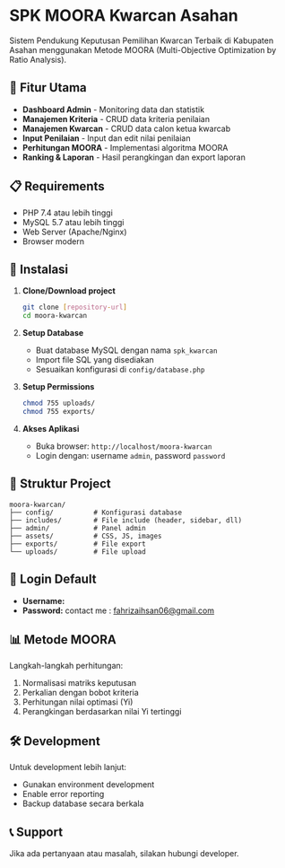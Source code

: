# SPK MOORA Kwarcan Asahan

Sistem Pendukung Keputusan Pemilihan Kwarcan Terbaik di Kabupaten Asahan menggunakan Metode MOORA (Multi-Objective Optimization by Ratio Analysis).

## 🚀 Fitur Utama

- **Dashboard Admin** - Monitoring data dan statistik
- **Manajemen Kriteria** - CRUD data kriteria penilaian
- **Manajemen Kwarcan** - CRUD data calon ketua kwarcab
- **Input Penilaian** - Input dan edit nilai penilaian
- **Perhitungan MOORA** - Implementasi algoritma MOORA
- **Ranking & Laporan** - Hasil perangkingan dan export laporan

## 📋 Requirements

- PHP 7.4 atau lebih tinggi
- MySQL 5.7 atau lebih tinggi
- Web Server (Apache/Nginx)
- Browser modern

## 🔧 Instalasi

1. **Clone/Download project**
   ```bash
   git clone [repository-url]
   cd moora-kwarcan
   ```

2. **Setup Database**
   - Buat database MySQL dengan nama `spk_kwarcan`
   - Import file SQL yang disediakan
   - Sesuaikan konfigurasi di `config/database.php`

3. **Setup Permissions**
   ```bash
   chmod 755 uploads/
   chmod 755 exports/
   ```

4. **Akses Aplikasi**
   - Buka browser: `http://localhost/moora-kwarcan`
   - Login dengan: username `admin`, password `password`

## 📁 Struktur Project

```
moora-kwarcan/
├── config/          # Konfigurasi database
├── includes/        # File include (header, sidebar, dll)
├── admin/           # Panel admin
├── assets/          # CSS, JS, images
├── exports/         # File export
└── uploads/         # File upload
```

## 🔐 Login Default

- **Username:** 
- **Password:**
  contact me : fahrizaihsan06@gmail.com

## 📊 Metode MOORA

Langkah-langkah perhitungan:
1. Normalisasi matriks keputusan
2. Perkalian dengan bobot kriteria
3. Perhitungan nilai optimasi (Yi)
4. Perangkingan berdasarkan nilai Yi tertinggi

## 🛠️ Development

Untuk development lebih lanjut:
- Gunakan environment development
- Enable error reporting
- Backup database secara berkala

## 📞 Support

Jika ada pertanyaan atau masalah, silakan hubungi developer.
